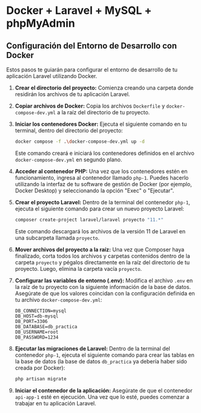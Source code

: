 # Docker + Laravel + MySQL + phpMyAdmin  

## Configuración del Entorno de Desarrollo con Docker

Estos pasos te guiarán para configurar el entorno de desarrollo de tu aplicación Laravel utilizando Docker.

1.  **Crear el directorio del proyecto:**
    Comienza creando una carpeta donde residirán los archivos de tu aplicación Laravel.

2.  **Copiar archivos de Docker:**
    Copia los archivos `Dockerfile` y `docker-compose-dev.yml` a la raíz del directorio de tu proyecto.

3.  **Iniciar los contenedores Docker:**
    Ejecuta el siguiente comando en tu terminal, dentro del directorio del proyecto:

    ```bash
    docker compose -f .\docker-compose-dev.yml up -d
    ```

    Este comando creará e iniciará los contenedores definidos en el archivo `docker-compose-dev.yml` en segundo plano.

4.  **Acceder al contenedor PHP:**
    Una vez que los contenedores estén en funcionamiento, ingresa al contenedor llamado `php-1`. Puedes hacerlo utilizando la interfaz de tu software de gestión de Docker (por ejemplo, Docker Desktop) y seleccionando la opción "Exec" o "Ejecutar".

5.  **Crear el proyecto Laravel:**
    Dentro de la terminal del contenedor `php-1`, ejecuta el siguiente comando para crear un nuevo proyecto Laravel:

    ```bash
    composer create-project laravel/laravel proyecto "11.*"
    ```

    Este comando descargará los archivos de la versión 11 de Laravel en una subcarpeta llamada `proyecto`.

6.  **Mover archivos del proyecto a la raíz:**
    Una vez que Composer haya finalizado, corta todos los archivos y carpetas contenidos dentro de la carpeta `proyecto` y pégalos directamente en la raíz del directorio de tu proyecto. Luego, elimina la carpeta vacía `proyecto`.

7.  **Configurar las variables de entorno (.env):**
    Modifica el archivo `.env` en la raíz de tu proyecto con la siguiente información de la base de datos. Asegúrate de que los valores coincidan con la configuración definida en tu archivo `docker-compose-dev.yml`:

    ```
    DB_CONNECTION=mysql
    DB_HOST=db-mysql
    DB_PORT=3306
    DB_DATABASE=db_practica
    DB_USERNAME=root
    DB_PASSWORD=1234
    ```

8.  **Ejecutar las migraciones de Laravel:**
    Dentro de la terminal del contenedor `php-1`, ejecuta el siguiente comando para crear las tablas en la base de datos (la base de datos `db_practica` ya debería haber sido creada por Docker):

    ```bash
    php artisan migrate
    ```

9.  **Iniciar el contenedor de la aplicación:**
    Asegúrate de que el contenedor `api-app-1` esté en ejecución. Una vez que lo esté, puedes comenzar a trabajar en tu aplicación Laravel.
